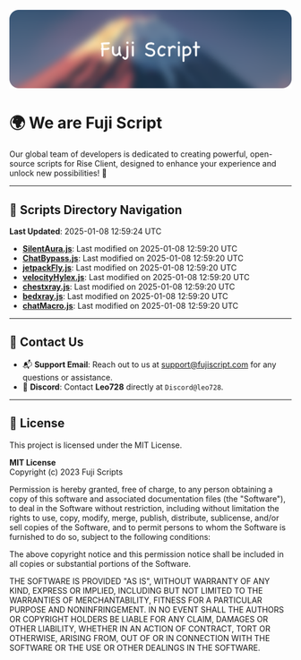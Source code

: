 ![Banner](.github/b.webp)

# 🌍 **We are Fuji Script**

Our global team of developers is dedicated to creating powerful, open-source scripts for Rise Client, designed to enhance your experience and unlock new possibilities! 🌟

---
<!-- SCRIPTS_NAVIGATION_START -->
## 📂 **Scripts Directory Navigation**

**Last Updated**: 2025-01-08 12:59:24 UTC

- **[SilentAura.js](scripts/SilentAura.js)**: Last modified on 2025-01-08 12:59:20 UTC
- **[ChatBypass.js](scripts/ChatBypass.js)**: Last modified on 2025-01-08 12:59:20 UTC
- **[jetpackFly.js](scripts/jetpackFly.js)**: Last modified on 2025-01-08 12:59:20 UTC
- **[velocityHylex.js](scripts/velocityHylex.js)**: Last modified on 2025-01-08 12:59:20 UTC
- **[chestxray.js](scripts/chestxray.js)**: Last modified on 2025-01-08 12:59:20 UTC
- **[bedxray.js](scripts/bedxray.js)**: Last modified on 2025-01-08 12:59:20 UTC
- **[chatMacro.js](scripts/chatMacro.js)**: Last modified on 2025-01-08 12:59:20 UTC

<!-- SCRIPTS_NAVIGATION_END -->

---

## 💬 **Contact Us**  
- 📬 **Support Email**: Reach out to us at [support@fujiscript.com](mailto:support@fujiscript.com) for any questions or assistance.  
- 💬 **Discord**: Contact **Leo728** directly at `Discord@leo728`.

---

## 📜 **License**

This project is licensed under the MIT License.  

**MIT License**  
Copyright (c) 2023 Fuji Scripts  

Permission is hereby granted, free of charge, to any person obtaining a copy of this software and associated documentation files (the "Software"), to deal in the Software without restriction, including without limitation the rights to use, copy, modify, merge, publish, distribute, sublicense, and/or sell copies of the Software, and to permit persons to whom the Software is furnished to do so, subject to the following conditions:  

The above copyright notice and this permission notice shall be included in all copies or substantial portions of the Software.  

THE SOFTWARE IS PROVIDED "AS IS", WITHOUT WARRANTY OF ANY KIND, EXPRESS OR IMPLIED, INCLUDING BUT NOT LIMITED TO THE WARRANTIES OF MERCHANTABILITY, FITNESS FOR A PARTICULAR PURPOSE AND NONINFRINGEMENT. IN NO EVENT SHALL THE AUTHORS OR COPYRIGHT HOLDERS BE LIABLE FOR ANY CLAIM, DAMAGES OR OTHER LIABILITY, WHETHER IN AN ACTION OF CONTRACT, TORT OR OTHERWISE, ARISING FROM, OUT OF OR IN CONNECTION WITH THE SOFTWARE OR THE USE OR OTHER DEALINGS IN THE SOFTWARE.  
